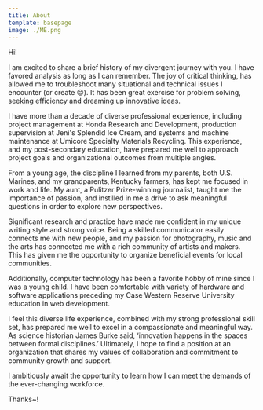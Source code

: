 ```yaml
---
title: About
template: basepage
image: ./ME.png
---
```



Hi!

I am excited to share a brief history of my divergent journey with you. I have favored analysis as long as I can remember. The joy of critical thinking, has allowed me to troubleshoot many situational and technical issues I encounter (or create 😊). It has been great exercise for problem solving, seeking efficiency and dreaming up innovative ideas.

I have more than a decade of diverse professional experience, including project management at Honda Research and Development, production supervision at Jeni's Splendid Ice Cream, and systems and machine maintenance at Umicore Specialty Materials Recycling. This experience, and my post-secondary education, have prepared me well to approach project goals and organizational outcomes from multiple angles.

From a young age, the discipline I learned from my parents, both U.S. Marines, and my grandparents, Kentucky farmers, has kept me focused in work and life. My aunt, a Pulitzer Prize-winning journalist, taught me the importance of passion, and instilled in me a drive to ask meaningful questions in order to explore new perspectives.

Significant research and practice have made me confident in my unique writing style and strong voice. Being a skilled communicator easily connects me with new people, and my passion for photography, music and the arts has connected me with a rich community of artists and makers. This has given me the opportunity to organize beneficial events for local communities.

Additionally, computer technology has been a favorite hobby of mine since I was a young child. I have been comfortable with variety of hardware and software applications preceding my Case Western Reserve University education in web development.

I feel this diverse life experience, combined with my strong professional skill set, has prepared me well to excel in a compassionate and meaningful way. As science historian James Burke said, ‘innovation happens in the spaces between formal disciplines.’ Ultimately, I hope to find a position at an organization that shares my values of collaboration and commitment to community growth and support.

I ambitiously await the opportunity to learn how I can meet the demands of the ever-changing workforce.

Thanks~!
